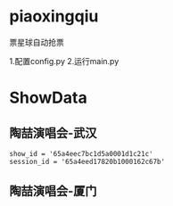 # piaoxingqiu
票星球自动抢票

1.配置config.py
2.运行main.py



# ShowData
## 陶喆演唱会-武汉
```
show_id = '65a4eec7bc1d5a0001d1c21c'
session_id = '65a4eed17820b1000162c67b'
```
## 陶喆演唱会-厦门
